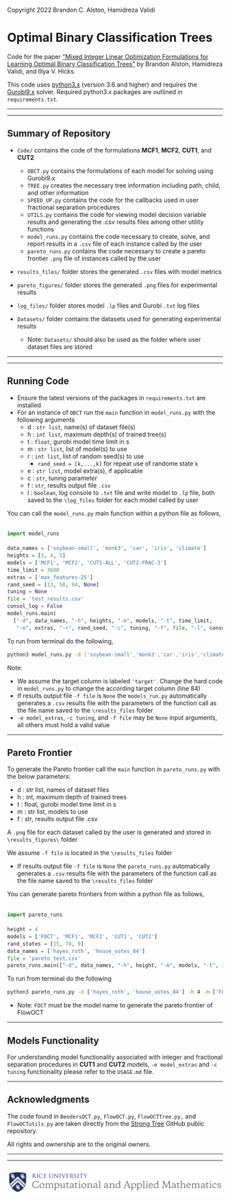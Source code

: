 Copyright 2022 Brandon C. Alston, Hamidreza Validi

# Optimal Binary Classification Trees

Code for the paper ["Mixed Integer Linear Optimization Formulations for Learning Optimal Binary Classification Trees"](http://arxiv.org/abs/2206.04857) by Brandon Alston, Hamidreza Validi, and Illya V. Hicks.

This code uses [python3.x](https://www.python.org/downloads/) (version 3.6 and higher) and requires the [Gurobi9.x](https://www.gurobi.com/) solver. Required python3.x packages are outlined in `requirements.txt`.

*** 
***

## Summary of Repository
- `Code/` contains the code of the formulations **MCF1**, **MCF2**, **CUT1**, and **CUT2**
  - `OBCT.py` contains the formulations of each model for solving using Gurobi9.x
  - `TREE.py` creates the necessary tree information including path, child, and other information
  - `SPEED_UP.py` contains the code for the callbacks used in user fractional separation procedures
  - `UTILS.py` contains the code for viewing model decision variable results and generating the .csv results files among other utility functions
  - `model_runs.py` contains the code necessary to create, solve, and report results in a `.csv` file of each instance called by the user
  - `pareto_runs.py` contains the code necessary to create a pareto frontier `.png` file of instances called by the user

- `results_files/` folder stores the generated `.csv` files with model metrics
- `pareto_figures/` folder stores the generated `.png` files for experimental results
- `log_files/` folder stores model `.lp` files and Gurobi `.txt` log files
- `Datasets/` folder contains the datasets used for generating experimental results
  - Note: `Datasets/` should also be used as the folder where user dataset files are stored

***
***

## Running Code

- Ensure the latest versions of the packages in `requirements.txt` are installed
- For an instance of `OBCT` run the `main` function in `model_runs.py` with the following arguments
    - d : `str list`, name(s) of dataset file(s)
    - h : `int list`, maximum depth(s) of trained tree(s)
    - t : `float`, gurobi model time limit in s
    - m : `str list`, list of model(s) to use
    - r : `int list`, list of random seed(s) to use
      - `rand_seed = [k,...,k]`  for repeat use of randome state `k`
    - e : `str list`, model extra(s), if applicable
    - c : `str`, tuning parameter
    - f : `str`, results output file `.csv`
    - l : `boolean`, log console to `.txt` file and write model to `.lp` file, both saved to the `\log_files` folder for each model called by user

You can call the `model_runs.py` main function within a python file as follows,

```python

import model_runs

data_names = ['soybean-small', 'monk3', 'car', 'iris', 'climate']
heights = [3, 4, 5]
models = ['MCF1', 'MCF2', 'CUT1-ALL', 'CUT2-FRAC-3']
time_limit = 3600
extras = ['max_features-25']
rand_seed = [13, 58, 94, None]
tuning = None
file = 'test_results.csv'
consol_log = False
model_runs.main(
  ["-d", data_names, "-h", heights, "-m", models, "-t", time_limit,
   "-e", extras, "-r", rand_seed, "-c", tuning, "-f", file, "-l", consol_log])
```

To run from terminal do the following,
```bash
python3 model_runs.py -d ['soybean-small','monk3','car','iris','climate'] -h [3,4,5] -m ['MCF1','MCF2','CUT1-ALL','CUT2-FRAC-3'] -t 3600 -e ['max_features-25'] -r [13, 58, 94, None] -c None -f 'test_results.csv' -l False
```
Note:
- We assume the target column is labeled `'target'`. Change the hard code in `model_runs.py` to change the according target column (line 84)
- If results output file `-f file` is `None` the `models_run.py` automatically generates a `.csv` results file with the parameters of the function call as the file name saved to the `\results_files` folder
- `-e model_extras`, `-c tuning`, and `-f file` may be `None` input arguments, all others must hold a valid value

***
## Pareto Frontier
To generate the Pareto frontier call the `main` function in `pareto_runs.py` with the below parameters:
  - d : str list, names of dataset files
  - h : int, maximum depth of trained trees
  - t : float, gurobi model time limit in s
  - m : str list, models to use
  - f : str, results output file .csv

A `.png` file for each dataset called by the user is generated and stored in `\results_figures\` folder

We assume `-f file` is located in the `\results_files` folder
- If results output file `-f file` is `None` the `pareto_runs.py` automatically generates a `.csv` results file with the parameters of the function call as the file name saved to the `\results_files` folder

You can generate pareto frontiers from within a python file as follows,

```python

import pareto_runs

height = 4
models = ['FOCT', 'MCF1', 'MCF2', 'CUT1', 'CUT2']
rand_states = [15, 78, 0]
data_names = ['hayes_roth', 'house_votes_84']
file = 'pareto_test.csv'
pareto_runs.main(["-d", data_names, "-h", height, "-m", models, "-t", 3600, "-r", rand_states, "-f", file])
```

To run from terminal do the following 
```bash
python3 pareto_runs.py -d ['hayes_roth', 'house_votes_84'] -h 4 -m ['FOCT', 'MCF1', 'MCF2', 'CUT1', 'CUT2'] -t 3600 -r [15, 78, 0] -f 'pareto_test.csv'
```
- Note: `FOCT` must be the model name to generate the pareto frontier of FlowOCT
***

## Models Functionality
For understanding model functionality associated with integer and fractional separation procedures in **CUT1** and **CUT2** models, `-e model_extras` and `-c tuning` functionality please refer to the `USAGE.md` file. 

***

## Acknowledgments
The code found in `BendersOCT.py`, `FlowOCT.py`, `FlowOCTTree.py,` and `FlowOCTutils.py` are taken directly from the [Strong Tree](https://github.com/pashew94/StrongTree/) GitHub public repository.

All rights and ownership are to the original owners. 

***
***

![Screenshot](CAAM_logo.png)
